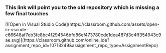  <h3> This link will point you to the old repository which is missing a few final touches </h3>
[![Open in Visual Studio Code](https://classroom.github.com/assets/open-in-vscode-c66648af7eb3fe8bc4f294546bfd86ef473780cde1dea487d3c4ff354943c9ae.svg)](https://classroom.github.com/online_ide?assignment_repo_id=10718249&assignment_repo_type=AssignmentRepo)
